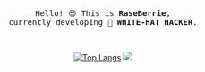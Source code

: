 
<div align=center>

<pre>
Hello! 😎 This is <b>RaseBerrie</b>,
currently developing 🤍 <b>WHITE-HAT HACKER</b>.
</pre>

<!-- widgets -->
<br/> 

[![Top Langs](https://github-readme-stats.vercel.app/api/top-langs/?username=RaseBerrie&layout=compact)](https://github.com/anuraghazra/github-readme-stats)
<img src="https://capsule-render.vercel.app/api?type=waving&color=0:9dd84b,100:9ed685&height=100&section=footer" />

</div>
